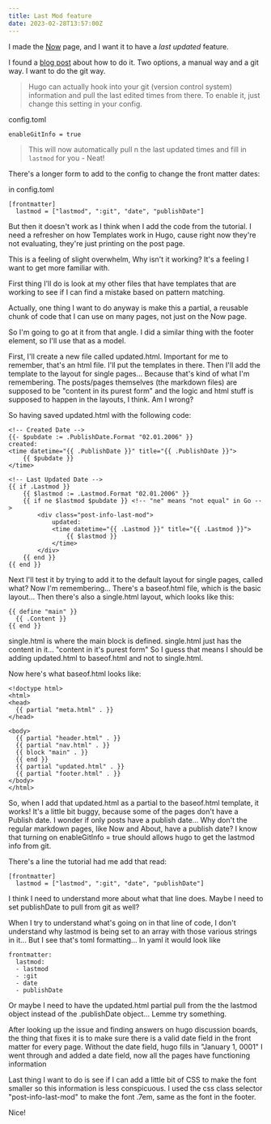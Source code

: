 ```yaml
---
title: Last Mod feature
date: 2023-02-28T13:57:00Z
---
```


I made the [Now](/now) page, and I want it to have a _last updated_ feature.

I found a [blog post](https://makewithhugo.com/add-a-last-edited-date/) about how to do it.
Two options, a manual way and a git way.
I want to do the git way.

> Hugo can actually hook into your git (version control system) information and pull the last edited times from there. To enable it, just change this setting in your config.

config.toml
```
enableGitInfo = true
```

> This will now automatically pull n the last updated times and fill in `lastmod` for you - Neat!

There's a longer form to add to the config to change the front matter dates:

in config.toml
```
[frontmatter]
  lastmod = ["lastmod", ":git", "date", "publishDate"]
```

But then it doesn't work as I think when I add the code from the tutorial.
I need a refresher on how Templates work in Hugo, cause right now they're not evaluating, they're just printing on the post page.

This is a feeling of slight overwhelm, Why isn't it working?
It's a feeling I want to get more familiar with.

First thing I'll do is look at my other files that have templates that are working to see if I can find a mistake based on pattern matching.

Actually, one thing I want to do anyway is make this a partial, a reusable chunk of code that I can use on many pages, not just on the Now page.

So I'm going to go at it from that angle.
I did a similar thing with the footer element, so I'll use that as a model.

First, I'll create a new file called updated.html.
Important for me to remember, that's an html file.
I'll put the templates in there.
Then I'll add the template to the layout for single pages... Because that's kind of what I'm remembering.
The posts/pages themselves (the markdown files) are supposed to be "content in its purest form" and the logic and html stuff is supposed to happen in the layouts, I think.
Am I wrong?

So having saved updated.html with the following code:
```
<!-- Created Date -->
{{- $pubdate := .PublishDate.Format "02.01.2006" }}
created: 
<time datetime="{{ .PublishDate }}" title="{{ .PublishDate }}">
    {{ $pubdate }}
</time>

<!-- Last Updated Date -->
{{ if .Lastmod }}
    {{ $lastmod := .Lastmod.Format "02.01.2006" }}
    {{ if ne $lastmod $pubdate }} <!-- "ne" means "not equal" in Go -->
        <div class="post-info-last-mod">
            updated: 
            <time datetime="{{ .Lastmod }}" title="{{ .Lastmod }}">
                {{ $lastmod }}
            </time>
        </div>
    {{ end }}
{{ end }}
```

Next I'll test it by trying to add it to the default layout for single pages, called what?
Now I'm remembering... There's a baseof.html file, which is the basic layout...
Then there's also a single.html layout, which looks like this:

```
{{ define "main" }}
  {{ .Content }}
{{ end }}
```

single.html is where the main block is defined.
single.html just has the content in it... "content in it's purest form"
So I guess that means I should be adding updated.html to baseof.html and not to single.html.

Now here's what baseof.html looks like:
```
<!doctype html>
<html>
<head>
  {{ partial "meta.html" . }}
</head>

<body>
  {{ partial "header.html" . }}
  {{ partial "nav.html" . }}
  {{ block "main" . }}
  {{ end }}
  {{ partial "updated.html" . }}
  {{ partial "footer.html" . }}
</body>
</html>
```

So, when I add that updated.html as a partial to the baseof.html template, it works!
It's a little bit buggy, because some of the pages don't have a Publish date.
I wonder if only posts have a publish date...
Why don't the regular markdown pages, like Now and About, have a publish date?
I know that turning on enableGitInfo = true should allows hugo to get the lastmod info from git.

There's a line the tutorial had me add that read:
```
[frontmatter]
  lastmod = ["lastmod", ":git", "date", "publishDate"]
```
I think I need to understand more about what that line does.
Maybe I need to set publishDate to pull from git as well?

When I try to understand what's going on in that line of code, I don't understand why lastmod is being set to an array with those various strings in it...
But I see that's toml formatting...
In yaml it would look like
```
frontmatter:
  lastmod:
  - lastmod
  - :git
  - date
  - publishDate
```
Or maybe I need to have the updated.html partial pull from the the lastmod object instead of the .publishDate object...
Lemme try something.

After looking up the issue and finding answers on hugo discussion boards, the thing that fixes it is to make sure there is a valid date field in the front matter for every page.
Without the date field, hugo fills in "January 1, 0001"
I went through and added a date field, now all the pages have functioning information

Last thing I want to do is see if I can add a little bit of CSS to make the font smaller so this information is less conspicuous.
I used the css class selector "post-info-last-mod" to make the font .7em, same as the font in the footer.

Nice!
